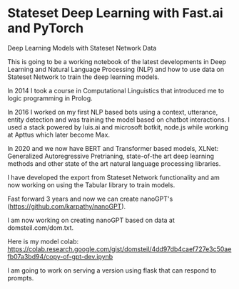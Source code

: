 # Stateset Deep Learning with Fast.ai and PyTorch

Deep Learning Models with Stateset Network Data

This is going to be a working notebook of the latest developments in Deep Learning and Natural Language Processing (NLP) and how to use data on Stateset Network to train the deep learning models.

In 2014 I took a course in Computational Linguistics that introduced me to logic programming in Prolog.

In 2016 I worked on my first NLP based bots using a context, utterance, entity detection and was training the model based on chatbot interactions. I used a stack powered by luis.ai and microsoft botkit, node.js while working at Apttus which later become Max.

In 2020 and we now have BERT and Transformer based models, XLNet: Generalized Autoregressive Pretrianing, state-of-the art deep learning methods and other state of the art natural language processing libraries.

I have developed the export from Stateset Network functionality and am now working on using the Tabular library to train models.

Fast forward 3 years and now we can create nanoGPT's (https://github.com/karpathy/nanoGPT).

I am now working on creating nanoGPT based on data at domsteil.com/dom.txt.

Here is my model colab: https://colab.research.google.com/gist/domsteil/4dd97db4caef727e3c50aefb07a3bd94/copy-of-gpt-dev.ipynb

I am going to work on serving a version using flask that can respond to prompts.
